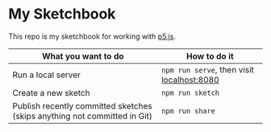 # My Sketchbook

This repo is my sketchbook for working with [p5.js](https://p5js.org).

| What you want to do                                                       | How to do it                                                        |
| --------------------------------------------------------------------------| ------------------------------------------------------------------- |
| Run a local server                                                        | `npm run serve`, then visit [localhost:8080](http://localhost:8080) |
| Create a new sketch                                                       | `npm run sketch`                                                    |
| Publish recently committed sketches (skips anything not committed in Git) | `npm run share`                                                     |

